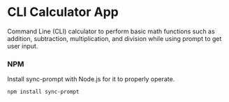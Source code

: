 # CLI Calculator App
Command Line (CLI) calculator to perform basic math functions such as addition, subtraction, multiplication, and division while using prompt to get user input.

### NPM
Install sync-prompt with Node.js for it to properly operate.
```
npm install sync-prompt
```